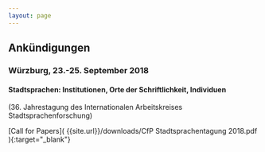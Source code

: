 ```yaml
---
layout: page
---
```


## Ankündigungen

### Würzburg, 23.-25. September 2018

#### Stadtsprachen: Institutionen, Orte der Schriftlichkeit, Individuen
(36. Jahrestagung des Internationalen Arbeitskreises Stadtsprachenforschung)

[Call for Papers]( {{site.url}}/downloads/CfP Stadtsprachentagung 2018.pdf ){:target="_blank"}
